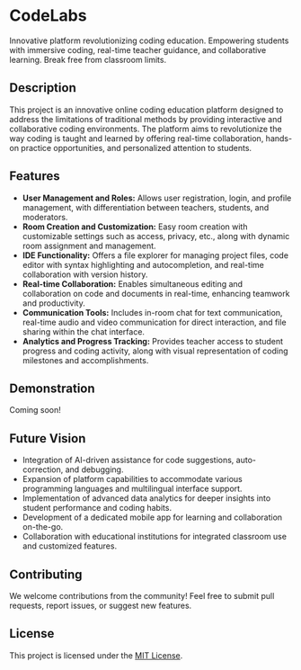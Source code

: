 # CodeLabs
Innovative platform revolutionizing coding education. Empowering students with immersive coding, real-time teacher guidance, and collaborative learning. Break free from classroom limits.

## Description
This project is an innovative online coding education platform designed to address the limitations of traditional methods by providing interactive and collaborative coding environments. The platform aims to revolutionize the way coding is taught and learned by offering real-time collaboration, hands-on practice opportunities, and personalized attention to students.

## Features
- **User Management and Roles:** Allows user registration, login, and profile management, with differentiation between teachers, students, and moderators.
- **Room Creation and Customization:** Easy room creation with customizable settings such as access, privacy, etc., along with dynamic room assignment and management.
- **IDE Functionality:** Offers a file explorer for managing project files, code editor with syntax highlighting and autocompletion, and real-time collaboration with version history.
- **Real-time Collaboration:** Enables simultaneous editing and collaboration on code and documents in real-time, enhancing teamwork and productivity.
- **Communication Tools:** Includes in-room chat for text communication, real-time audio and video communication for direct interaction, and file sharing within the chat interface.
- **Analytics and Progress Tracking:** Provides teacher access to student progress and coding activity, along with visual representation of coding milestones and accomplishments.

## Demonstration
Coming soon!

## Future Vision
- Integration of AI-driven assistance for code suggestions, auto-correction, and debugging.
- Expansion of platform capabilities to accommodate various programming languages and multilingual interface support.
- Implementation of advanced data analytics for deeper insights into student performance and coding habits.
- Development of a dedicated mobile app for learning and collaboration on-the-go.
- Collaboration with educational institutions for integrated classroom use and customized features.

## Contributing
We welcome contributions from the community! Feel free to submit pull requests, report issues, or suggest new features.

## License
This project is licensed under the [MIT License](LICENSE).
